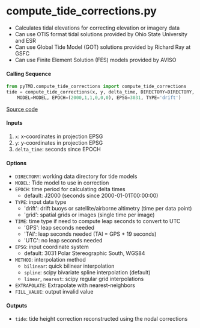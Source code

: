 compute_tide_corrections.py
===========================

 - Calculates tidal elevations for correcting elevation or imagery data
 - Can use OTIS format tidal solutions provided by Ohio State University and ESR
 - Can use Global Tide Model (GOT) solutions provided by Richard Ray at GSFC
 - Can use Finite Element Solution (FES) models provided by AVISO

#### Calling Sequence
```python
from pyTMD.compute_tide_corrections import compute_tide_corrections
tide = compute_tide_corrections(x, y, delta_time, DIRECTORY=DIRECTORY,
    MODEL=MODEL, EPOCH=(2000,1,1,0,0,0), EPSG=3031, TYPE='drift')
```
[Source code](https://github.com/tsutterley/pyTMD/blob/main/pyTMD/compute_tide_corrections.py)

#### Inputs
 1. `x`: x-coordinates in projection EPSG
 2. `y`: y-coordinates in projection EPSG
 3. `delta_time`: seconds since EPOCH

#### Options
 - `DIRECTORY`: working data directory for tide models
 - `MODEL`: Tide model to use in correction
 - `EPOCH`: time period for calculating delta times
     * default: J2000 (seconds since 2000-01-01T00:00:00)
 - `TYPE`: input data type
     * 'drift': drift buoys or satellite/airborne altimetry (time per data point)
     * 'grid': spatial grids or images (single time per image)
 - `TIME`: time type if need to compute leap seconds to convert to UTC
     * 'GPS': leap seconds needed
     * 'TAI': leap seconds needed (TAI = GPS + 19 seconds)
     * 'UTC': no leap seconds needed
 - `EPSG`: input coordinate system
     * default: 3031 Polar Stereographic South, WGS84
 - `METHOD`: interpolation method
     * `bilinear`: quick bilinear interpolation
     * `spline`: scipy bivariate spline interpolation (default)
     * `linear`, `nearest`: scipy regular grid interpolations
 - `EXTRAPOLATE`: Extrapolate with nearest-neighbors
 - `FILL_VALUE`: output invalid value

#### Outputs
 - `tide`: tide height correction reconstructed using the nodal corrections
